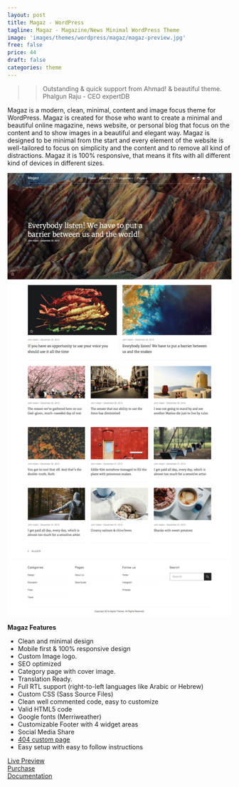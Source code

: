 ```yaml
---
layout: post
title: Magaz - WordPress
tagline: Magaz - Magazine/News Minimal WordPress Theme
image: 'images/themes/wordpress/magaz/magaz-preview.jpg'
free: false
price: 44
draft: false
categories: theme
---
```


>> Outstanding & quick support from Ahmad! & beautiful theme. Phalgun Raju - CEO expertDB

Magaz is a modern, clean, minimal, content and image focus theme for WordPress. Magaz is created for those who want to create a minimal and beautiful online magazine, news website, or personal blog that focus on the content and to show images in a beautiful and elegant way. Magaz is designed to be minimal from the start and every element of the website is well-tailored to focus on simplicity and the content and to remove all kind of distractions. Magaz it is 100% responsive, that means it fits with all different kind of devices in different sizes.

![aspire-wordpress-full-preview](/images/themes/wordpress/magaz/magaz-full-preview.png)

**Magaz Features**

- Clean and minimal design
- Mobile first &amp; 100% responsive design
- Custom Image logo.
- SEO optimized
- Category page with cover image.
- Translation Ready.
- Full RTL support (right-to-left languages like Arabic or Hebrew)
- Custom CSS (Sass Source Files)
- Clean well commented code, easy to customize
- Valid HTML5 code
- Google fonts (Merriweather)
- Customizable Footer with 4 widget areas
- Social Media Share
- <a href="http://magaz-wp.aspirethemes.com/404">404 custom page</a>
- Easy setup with easy to follow instructions

<div class="row">
  <div class="column medium-4 large-4">
    <a class="button button--large button--expand" href="http://magaz-wordpress.aspirethemes.com/" target="_blank">Live Preview</a>
  </div>
  <div class="column medium-4 large-4">
    <a class="button button--expand button--large button--success" href="https://gumroad.com/l/mknZg" target="_blank">Purchase</a>
  </div>
  <div class="column medium-4 large-4">
    <a class="button button--large button--expand" href="http://aspirethemes.com/docs/magaz-wordpress.html" target="_blank">Documentation</a>
  </div>
</div>